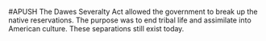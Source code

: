 #APUSH 
The Dawes Severalty Act allowed the government to break up the native reservations. The purpose was to end tribal life and assimilate into American culture. These separations still exist today.